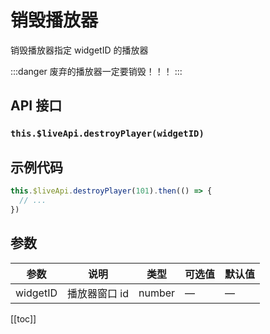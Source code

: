 # 销毁播放器 <BadgeTip text="异步接口" type="green"></BadgeTip>

销毁播放器指定 widgetID 的播放器

:::danger
废弃的播放器一定要销毁！！！
:::

## API 接口

### `this.$liveApi.destroyPlayer(widgetID)`

## 示例代码

```js
this.$liveApi.destroyPlayer(101).then(() => {
  // ...
})
```

## 参数

| 参数     | 说明          | 类型   | 可选值 | 默认值 |
| -------- | ------------- | ------ | ------ | ------ |
| widgetID | 播放器窗口 id | number | —      | —      |

[[toc]]
